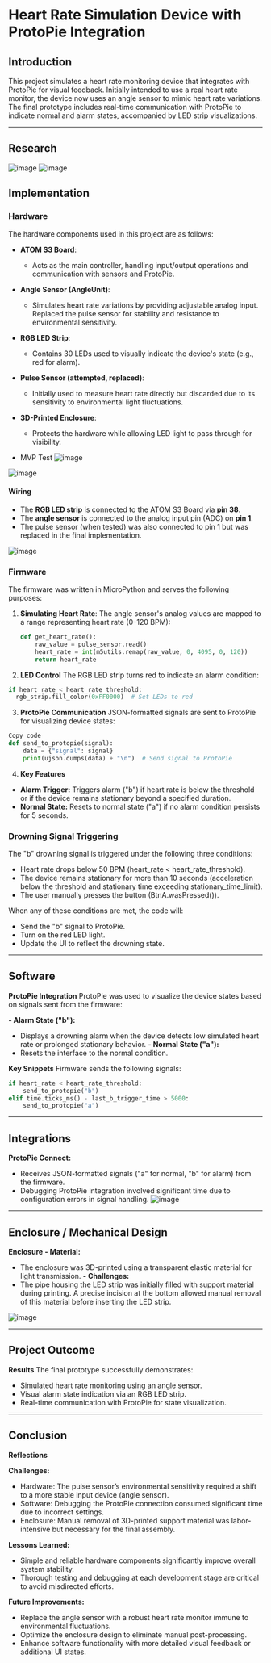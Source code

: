 # Heart Rate Simulation Device with ProtoPie Integration

## Introduction

This project simulates a heart rate monitoring device that integrates with ProtoPie for visual feedback. Initially intended to use a real heart rate monitor, the device now uses an angle sensor to mimic heart rate variations. The final prototype includes real-time communication with ProtoPie to indicate normal and alarm states, accompanied by LED strip visualizations.

---

## Research
![image](https://github.com/user-attachments/assets/b8a00632-fb2e-496f-b792-90da3a9ee7e1)
![image](https://github.com/user-attachments/assets/b2c4ca44-6878-4124-ae22-03c960e05ada)



## Implementation


### Hardware

The hardware components used in this project are as follows:
- **ATOM S3 Board**:
  - Acts as the main controller, handling input/output operations and communication with sensors and ProtoPie.
- **Angle Sensor (AngleUnit)**:
  - Simulates heart rate variations by providing adjustable analog input. Replaced the pulse sensor for stability and resistance to environmental sensitivity.
- **RGB LED Strip**:
  - Contains 30 LEDs used to visually indicate the device's state (e.g., red for alarm).
- **Pulse Sensor (attempted, replaced)**:
  - Initially used to measure heart rate directly but discarded due to its sensitivity to environmental light fluctuations.
- **3D-Printed Enclosure**:
  - Protects the hardware while allowing LED light to pass through for visibility.

- MVP Test
![image](https://github.com/user-attachments/assets/f9f967d3-4053-4b96-a297-47fe7099aeee)

![image](https://github.com/user-attachments/assets/f17f5141-82ff-4a16-9848-2e9ed9b80235)


#### Wiring
- The **RGB LED strip** is connected to the ATOM S3 Board via **pin 38**.
- The **angle sensor** is connected to the analog input pin (ADC) on **pin 1**.
- The pulse sensor (when tested) was also connected to pin 1 but was replaced in the final implementation.

![image](https://github.com/user-attachments/assets/c35a11a4-01d0-4085-96b3-a19a5edce045)



### Firmware

The firmware was written in MicroPython and serves the following purposes:

1. **Simulating Heart Rate**:
   The angle sensor's analog values are mapped to a range representing heart rate (0–120 BPM):
   ```python
   def get_heart_rate():
       raw_value = pulse_sensor.read()
       heart_rate = int(m5utils.remap(raw_value, 0, 4095, 0, 120))
       return heart_rate
   ```

2. **LED Control**
  The RGB LED strip turns red to indicate an alarm condition:
  ```python
  if heart_rate < heart_rate_threshold:
    rgb_strip.fill_color(0xFF0000)  # Set LEDs to red
  ```

3. **ProtoPie Communication**
JSON-formatted signals are sent to ProtoPie for visualizing device states:
```python
Copy code
def send_to_protopie(signal):
    data = {"signal": signal}
    print(ujson.dumps(data) + "\n")  # Send signal to ProtoPie
```

4. **Key Features**
- **Alarm Trigger:** 
Triggers alarm ("b") if heart rate is below the threshold or if the device remains stationary beyond a specified duration.
- **Normal State:** 
Resets to normal state ("a") if no alarm condition persists for 5 seconds.



### Drowning Signal Triggering

The "b" drowning signal is triggered under the following three conditions:
- Heart rate drops below 50 BPM (heart_rate < heart_rate_threshold).
- The device remains stationary for more than 10 seconds (acceleration below the threshold and stationary time exceeding stationary_time_limit).
- The user manually presses the button (BtnA.wasPressed()). 

When any of these conditions are met, the code will:
- Send the "b" signal to ProtoPie.
- Turn on the red LED light.
- Update the UI to reflect the drowning state.


---

## Software
**ProtoPie Integration**
ProtoPie was used to visualize the device states based on signals sent from the firmware:

**- Alarm State ("b"):**
- Displays a drowning alarm when the device detects low simulated heart rate or prolonged stationary behavior.
**- Normal State ("a"):**
- Resets the interface to the normal condition.

**Key Snippets**
Firmware sends the following signals:
```python
if heart_rate < heart_rate_threshold:
    send_to_protopie("b")
elif time.ticks_ms() - last_b_trigger_time > 5000:
    send_to_protopie("a")
```


---

## Integrations
**ProtoPie Connect:**
- Receives JSON-formatted signals ("a" for normal, "b" for alarm) from the firmware.
- Debugging ProtoPie integration involved significant time due to configuration errors in signal handling.
![image](https://github.com/user-attachments/assets/c45f9bad-c7c3-4632-9bf9-f71116be37da)


---

## Enclosure / Mechanical Design
**Enclosure**
**- Material:**
- The enclosure was 3D-printed using a transparent elastic material for light transmission.
**- Challenges:**
- The pipe housing the LED strip was initially filled with support material during printing. A precise incision at the bottom allowed manual removal of this material before inserting the LED strip.

![image](https://github.com/user-attachments/assets/56f99ca9-39a2-4068-aca0-37256235d2f3)

---

## Project Outcome
**Results**
The final prototype successfully demonstrates:
- Simulated heart rate monitoring using an angle sensor.
- Visual alarm state indication via an RGB LED strip.
- Real-time communication with ProtoPie for state visualization.


---

## Conclusion
**Reflections**

**Challenges:**
- Hardware: The pulse sensor’s environmental sensitivity required a shift to a more stable input device (angle sensor).
- Software: Debugging the ProtoPie connection consumed significant time due to incorrect settings.
- Enclosure: Manual removal of 3D-printed support material was labor-intensive but necessary for the final assembly.

**Lessons Learned:**
- Simple and reliable hardware components significantly improve overall system stability.
- Thorough testing and debugging at each development stage are critical to avoid misdirected efforts.

**Future Improvements:**
- Replace the angle sensor with a robust heart rate monitor immune to environmental fluctuations.
- Optimize the enclosure design to eliminate manual post-processing.
- Enhance software functionality with more detailed visual feedback or additional UI states.




